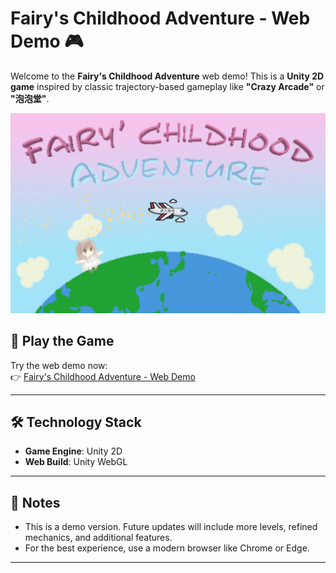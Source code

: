 # Fairy's Childhood Adventure - Web Demo 🎮  

Welcome to the **Fairy's Childhood Adventure** web demo! This is a **Unity 2D game** inspired by classic trajectory-based gameplay like **"Crazy Arcade"** or **"泡泡堂"**.

![](https://github.com/Evan-Sukhoi/ImageHost/blob/main/img/%E5%B1%8F%E5%B9%95%E6%88%AA%E5%9B%BE%202024-12-05%20160315.png)

## 🔗 Play the Game  
Try the web demo now:  
👉 [Fairy's Childhood Adventure - Web Demo](https://evan-sukhoi.github.io/Fairy-s-Childhood-Adventure/)  

---


## 🛠️ Technology Stack  
- **Game Engine**: Unity 2D  
- **Web Build**: Unity WebGL  

---


## 📝 Notes  
- This is a demo version. Future updates will include more levels, refined mechanics, and additional features.  
- For the best experience, use a modern browser like Chrome or Edge.  

---
